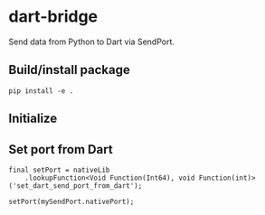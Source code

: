 # dart-bridge

 Send data from Python to Dart via SendPort.

## Build/install package

```
pip install -e .
```

## Initialize 

## Set port from Dart

```
final setPort = nativeLib
    .lookupFunction<Void Function(Int64), void Function(int)>('set_dart_send_port_from_dart');

setPort(mySendPort.nativePort);
```

